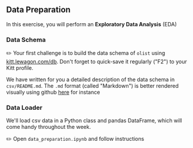 ## Data Preparation

In this exercise, you will perform an **Exploratory Data Analysis** (EDA)

### Data Schema

✏️ Your first challenge is to build the data schema of `olist` using [kitt.lewagon.com/db](https://kitt.lewagon.com/db). Don't forget to quick-save it regularly ("F2") to your Kitt profile.

We have written for you a detailed description of the data schema in `csv/README.md`. The `.md` format (called "Markdown") is better rendered visually using github [here](https://github.com/lewagon/data-challenges/tree/master/04-Decision-Science/data) for instance


### Data Loader

We'll load csv data in a Python class and pandas DataFrame, which will come handy throughout the week.

✏️ Open `data_preparation.ipynb` and follow instructions
